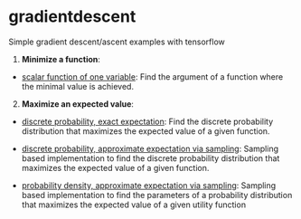 # gradientdescent
Simple gradient descent/ascent examples with tensorflow

1. **Minimize a function**: 
* [scalar function of one variable](https://github.com/sgttwld/gradientdescent/blob/master/1_tf_GD.py): Find the argument of a function where the minimal value is achieved. 

2. **Maximize an expected value**:
* [discrete probability, exact expectation](https://github.com/sgttwld/gradientdescent/blob/master/2_tf_GD_prob.py): Find the discrete probability distribution that maximizes the expected value of a given function.

* [discrete probability, approximate expectation via sampling](https://github.com/sgttwld/gradientdescent/blob/master/3_tf_GD_sample.py): Sampling based implementation to find the discrete probability distribution that maximizes the expected value of a given function. 

* [probability density, approximate expectation via sampling](https://github.com/sgttwld/gradientdescent/blob/master/4_tf_GD_cont.py): Sampling based implementation to find the parameters of a probability distribution that maximizes the expected value of a given utility function
